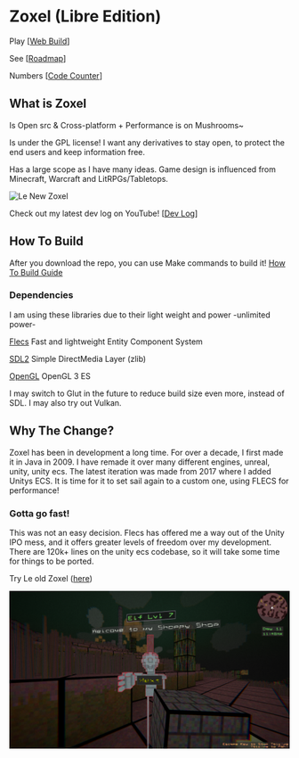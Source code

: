 # Zoxel (Libre Edition)

Play [[Web Build](https://deus369.github.io/open-zoxel/web-demo/)]

See [[Roadmap](documents/todos/todo-main.md)]

Numbers [[Code Counter](documents/CodeCounter/results.md)]

## What is Zoxel

Is Open src & Cross-platform + Performance is on Mushrooms~

Is under the GPL license! I want any derivatives to stay open, to protect the end users and keep information free.

Has a large scope as I have many ideas. Game design is influenced from Minecraft, Warcraft and LitRPGs/Tabletops.

![Le New Zoxel](https://www.youtube.com/watch?v=Yb5DiXVt1k0.mp4 "Le New Zoxel")

Check out my latest dev log on YouTube! [[Dev Log](https://www.youtube.com/watch?v=Yb5DiXVt1k0.mp4)]

## How To Build

After you download the repo, you can use Make commands to build it! [How To Build Guide](documents/howtos/howto-build.md)

### Dependencies

I am using these libraries due to their light weight and power -unlimited power-

[Flecs](https://github.com/SanderMertens/flecs) Fast and lightweight Entity Component System

[SDL2](https://www.libsdl.org/index.php) Simple DirectMedia Layer (zlib)

[OpenGL](https://www.khronos.org/opengles/) OpenGL 3 ES

I may switch to Glut in the future to reduce build size even more, instead of SDL. I may also try out Vulkan.

## Why The Change?

Zoxel has been in development a long time. For over a decade, I first made it in Java in 2009. I have remade it over many different engines, unreal, unity, unity ecs. The latest iteration was made from 2017 where I added Unitys ECS. It is time for it to set sail again to a custom one, using FLECS for performance!

### Gotta go fast!

This was not an easy decision. Flecs has offered me a way out of the Unity IPO mess, and it offers greater levels of freedom over my development. There are 120k+ lines on the unity ecs codebase, so it will take some time for things to be ported.

Try Le old Zoxel ([here](https://deus0.itch.io/zoxel))

![Le Old Zoxel](/screenshots/KEyHna.png?raw=false "Le Old Zoxel")